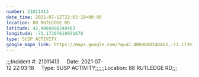 ```yaml
---
number: 21011413
date_time: 2021-07-12T22:03:18+00:00
location: 88 RUTLEDGE RD
latitude: 42.4069808248463
longitude: -71.17397619931678
type: SUSP ACTIVITY
google_maps_link: https://maps.google.com/?q=42.4069808248463,-71.17397619931678
---
```


;;;Incident #: 21011413     Date: 2021‐07‐12 22:03:18     Type: SUSP ACTIVITY;;;;;;Location: 88 RUTLEDGE RD;;;
